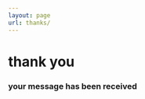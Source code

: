 ```yaml
---
layout: page
url: thanks/
---
```

<div class="">
	<h1>thank you</h1>
	<h3>your message has been received</h3>
</div>